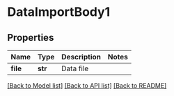 # DataImportBody1

## Properties
Name | Type | Description | Notes
------------ | ------------- | ------------- | -------------
**file** | **str** | Data file | 

[[Back to Model list]](../README.md#documentation-for-models) [[Back to API list]](../README.md#documentation-for-api-endpoints) [[Back to README]](../README.md)

